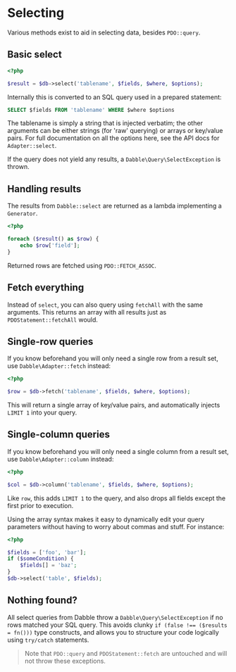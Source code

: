 # Selecting
Various methods exist to aid in selecting data, besides `PDO::query`.

## Basic select
```php
<?php

$result = $db->select('tablename', $fields, $where, $options);

```

Internally this is converted to an SQL query used in a prepared statement:

```sql
SELECT $fields FROM 'tablename' WHERE $where $options
```

The tablename is simply a string that is injected verbatim; the other arguments
can be either strings (for 'raw' querying) or arrays or key/value pairs. For
full documentation on all the options here, see the API docs for
`Adapter::select`.

If the query does not yield any results, a `Dabble\Query\SelectException` is
thrown.

## Handling results
The results from `Dabble::select` are returned as a lambda implementing a
`Generator`.

```php
<?php

foreach ($result() as $row) {
    echo $row['field'];
}

```

Returned rows are fetched using `PDO::FETCH_ASSOC`.

## Fetch everything
Instead of `select`, you can also query using `fetchAll` with the same
arguments. This returns an array with all results just as
`PDOStatement::fetchAll` would.

## Single-row queries
If you know beforehand you will only need a single row from a result set, use
`Dabble\Adapter::fetch` instead:

```php
<?php

$row = $db->fetch('tablename', $fields, $where, $options);

```

This will return a single array of key/value pairs, and automatically injects
`LIMIT 1` into your query.

## Single-column queries
If you know beforehand you will only need a single column from a result set, use
`Dabble\Adapter::column` instead:

```php
<?php

$col = $db->column('tablename', $fields, $where, $options);

```

Like `row`, this adds `LIMIT 1` to the query, and also drops all fields except
the first prior to execution.

Using the array syntax makes it easy to dynamically edit your query parameters
without having to worry about commas and stuff. For instance:

```php
<?php

$fields = ['foo', 'bar'];
if ($someCondition) {
    $fields[] = 'baz';
}
$db->select('table', $fields);

```

## Nothing found?
All select queries from Dabble throw a `Dabble\Query\SelectException` if no rows
matched your SQL query. This avoids clunky `if (false !== ($results = fn()))`
type constructs, and allows you to structure your code logically using
`try/catch` statements.

> Note that `PDO::query` and `PDOStatement::fetch` are untouched and will not
> throw these exceptions.

